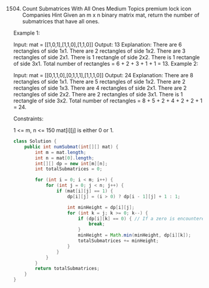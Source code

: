 1504. Count Submatrices With All Ones
Medium
Topics
premium lock icon
Companies
Hint
Given an m x n binary matrix mat, return the number of submatrices that have all ones.

 

Example 1:


Input: mat = [[1,0,1],[1,1,0],[1,1,0]]
Output: 13
Explanation: 
There are 6 rectangles of side 1x1.
There are 2 rectangles of side 1x2.
There are 3 rectangles of side 2x1.
There is 1 rectangle of side 2x2. 
There is 1 rectangle of side 3x1.
Total number of rectangles = 6 + 2 + 3 + 1 + 1 = 13.
Example 2:


Input: mat = [[0,1,1,0],[0,1,1,1],[1,1,1,0]]
Output: 24
Explanation: 
There are 8 rectangles of side 1x1.
There are 5 rectangles of side 1x2.
There are 2 rectangles of side 1x3. 
There are 4 rectangles of side 2x1.
There are 2 rectangles of side 2x2. 
There are 2 rectangles of side 3x1. 
There is 1 rectangle of side 3x2. 
Total number of rectangles = 8 + 5 + 2 + 4 + 2 + 2 + 1 = 24.
 

Constraints:

1 <= m, n <= 150
mat[i][j] is either 0 or 1.


```java
class Solution {
    public int numSubmat(int[][] mat) {
        int m = mat.length;
        int n = mat[0].length;
        int[][] dp = new int[m][n];
        int totalSubmatrices = 0;

        for (int i = 0; i < m; i++) {
            for (int j = 0; j < n; j++) {
                if (mat[i][j] == 1) {
                    dp[i][j] = (i > 0) ? dp[i - 1][j] + 1 : 1;

                    int minHeight = dp[i][j];
                    for (int k = j; k >= 0; k--) {
                        if (dp[i][k] == 0) { // If a zero is encountered, no more submatrices can extend left
                            break;
                        }
                        minHeight = Math.min(minHeight, dp[i][k]);
                        totalSubmatrices += minHeight;
                    }
                }
            }
        }
        return totalSubmatrices;
    }
}

```
